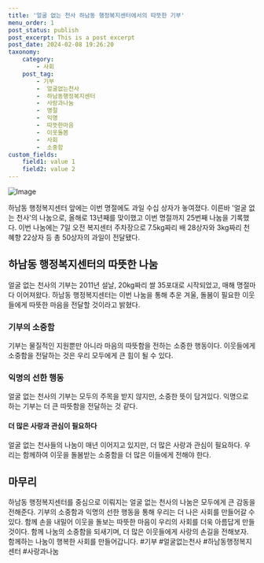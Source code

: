 ```yaml
---
title: '얼굴 없는 천사 하남동 행정복지센터에서의 따뜻한 기부'
menu_order: 1
post_status: publish
post_excerpt: This is a post excerpt
post_date: 2024-02-08 19:26:20
taxonomy:
    category:
        - 사회
    post_tag:
        - 기부
        -  얼굴없는천사
        -  하남동행정복지센터
        -  사랑과나눔
        -  명절
        -  익명
        -  따뜻한마음
        -  이웃돌봄
        -  사회
        -  소중함
custom_fields:
    field1: value 1
    field2: value 2
---
```


![Image](https://imgnews.pstatic.net/image/660/2024/02/07/0000055149_001_20240207172701624.jpg?type=w647)

하남동 행정복지센터 앞에는 이번 명절에도 과일 수십 상자가 놓여졌다. 이른바 '얼굴 없는 천사'의 나눔으로, 올해로 13년째를 맞이했고 이번 명절까지 25번째 나눔을 기록했다. 이번 나눔에는 7일 오전 복지센터 주차장으로 7.5kg짜리 배 28상자와 3kg짜리 천혜향 22상자 등 총 50상자의 과일이 전달됐다. 
## 하남동 행정복지센터의 따뜻한 나눔
얼굴 없는 천사의 기부는 2011년 설날, 20kg짜리 쌀 35포대로 시작되었고, 매해 명절마다 이어져왔다. 하남동 행정복지센터는 이번 나눔을 통해 추운 겨울, 돌봄이 필요한 이웃들에게 따뜻한 마음을 전달할 것이라고 밝혔다.
### 기부의 소중함
기부는 물질적인 지원뿐만 아니라 마음의 따뜻함을 전하는 소중한 행동이다. 이웃들에게 소중함을 전달하는 것은 우리 모두에게 큰 힘이 될 수 있다.
### 익명의 선한 행동
얼굴 없는 천사의 기부는 모두의 주목을 받지 않지만, 소중한 뜻이 담겨있다. 익명으로 하는 기부는 더 큰 따뜻함을 전달하는 것 같다.
#### 더 많은 사랑과 관심이 필요하다
얼굴 없는 천사들의 나눔이 매년 이어지고 있지만, 더 많은 사랑과 관심이 필요하다. 우리는 함께하여 이웃을 돌봄받는 소중함을 더 많은 이들에게 전해야 한다.
## 마무리
하남동 행정복지센터를 중심으로 이뤄지는 얼굴 없는 천사의 나눔은 모두에게 큰 감동을 전해준다. 기부의 소중함과 익명의 선한 행동을 통해 우리는 더 나은 사회를 만들어갈 수 있다. 함께 손을 내밀어 이웃을 돌보는 따뜻한 마음이 우리의 사회를 더욱 아름답게 만들 것이다. 함께 나눔의 소중함을 되새기며, 더 많은 이웃들에게 사랑의 손길을 전해보자. 함께하는 나눔이 행복한 사회를 만들어갑니다. #기부 #얼굴없는천사 #하남동행정복지센터 #사랑과나눔
